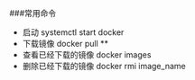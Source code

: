 ###常用命令
* 启动
    systemctl start docker
* 下载镜像
    docker pull **
* 查看已经下载的镜像
    docker images
* 删除已经下载的镜像
    docker rmi image_name
